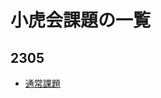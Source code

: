# 小虎会課題の一覧
## 2305
- [通常課題](https://cm-dmiyamoto.github.io/kotora/2305/2305_kadai_n)
<!-- - [応用課題](https://cm-dmiyamoto.github.io/kotora/2305/2305_kadai_a) -->
